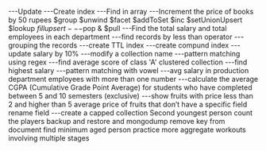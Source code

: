 
---Update
---Create index
---Find in array
---Increment the price of books by 50 rupees
$group
$unwind
$facet
$addToSet
$inc
$setUnionUpsert
$lookup
$fill
upsert
---$pop & $pull
---Find the total salary and total employees in each department
---find records by less than operator 
---grouping the records
---create TTL index
---create compund index
---update salary by 10%
---modify a collection name
---pattern matching using regex 
---find average score of class 'A'
clustered collection
---find highest salary
---pattern matching with vowel
---avg salary in production department
employees with more than one number
---calculate the average CGPA (Cumulative Grade Point Average) for students who have completed between 5 and 10 semesters (exclusive)
---show fruits with price less than 2 and higher than 5
average price of fruits that don’t have a specific field
rename field
---create a capped collection
Second youngest person
count the players
backup and restore and mongodump
remove key from document
find minimum aged person
practice more aggregate workouts involving multiple stages